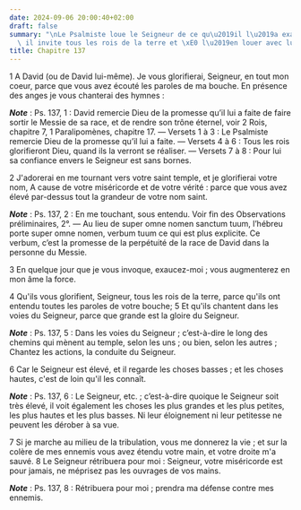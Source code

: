 ```yaml
---
date: 2024-09-06 20:00:40+02:00
draft: false
summary: "\nLe Psalmiste loue le Seigneur de ce qu\u2019il l\u2019a exauc\xE9, et\
  \ il invite tous les rois de la terre et \xE0 l\u2019en louer avec lui.\n"
title: Chapitre 137
---
```





1 A David (ou de David lui-même). Je vous glorifierai, Seigneur, en tout mon coeur, parce que vous avez écouté les paroles de ma bouche. En présence des anges je vous chanterai des hymnes :

***Note*** :  Ps. 137, 1 : David remercie Dieu de la promesse qu’il lui a faite de faire sortir le Messie de sa race, et de rendre son trône éternel, voir 2 Rois, chapitre 7, 1 Paralipomènes, chapitre 17. ― Versets 1 à 3 : Le Psalmiste remercie Dieu de la promesse qu’il lui a faite. ― Versets 4 à 6 : Tous les rois glorifieront Dieu, quand ils la verront se réaliser. ― Versets 7 à 8 : Pour lui sa confiance envers le Seigneur est sans bornes.


2 J'adorerai en me tournant vers votre saint temple, et je glorifierai votre nom, A cause de votre miséricorde et de votre vérité : parce que vous avez élevé par-dessus tout la grandeur de votre nom saint.

***Note*** :  Ps. 137, 2 : En me touchant, sous entendu. Voir fin des Observations préliminaires, 2°. ― Au lieu de super omne nomen sanctum tuum, l’hébreu porte super omne nomen, verbum tuum ce qui est plus explicite. Ce verbum, c’est la promesse de la perpétuité de la race de David dans la personne du Messie.

3 En quelque jour que je vous invoque, exaucez-moi ; vous augmenterez en mon âme la force.


4 Qu'ils vous glorifient, Seigneur, tous les rois de la terre, parce qu'ils ont entendu toutes les paroles de votre bouche; 5 Et qu'ils chantent dans les voies du Seigneur, parce que grande est la gloire du Seigneur.

***Note*** :  Ps. 137, 5 : Dans les voies du Seigneur ; c’est-à-dire le long des chemins qui mènent au temple, selon les uns ; ou bien, selon les autres ; Chantez les actions, la conduite du Seigneur.

6 Car le Seigneur est élevé, et il regarde les choses basses ; et les choses hautes, c'est de loin qu'il les connaît.

***Note*** :  Ps. 137, 6 : Le Seigneur, etc. ; c’est-à-dire quoique le Seigneur soit très élevé, il voit également les choses les plus grandes et les plus petites, les plus hautes et les plus basses. Ni leur éloignement ni leur petitesse ne peuvent les dérober à sa vue.


7 Si je marche au milieu de la tribulation, vous me donnerez la vie ; et sur la colère de mes ennemis vous avez étendu votre main, et votre droite m'a sauvé. 8 Le Seigneur rétribuera pour moi : Seigneur, votre miséricorde est pour jamais, ne méprisez pas les ouvrages de vos mains.

***Note*** :  Ps. 137, 8 : Rétribuera pour moi ; prendra ma défense contre mes ennemis.

